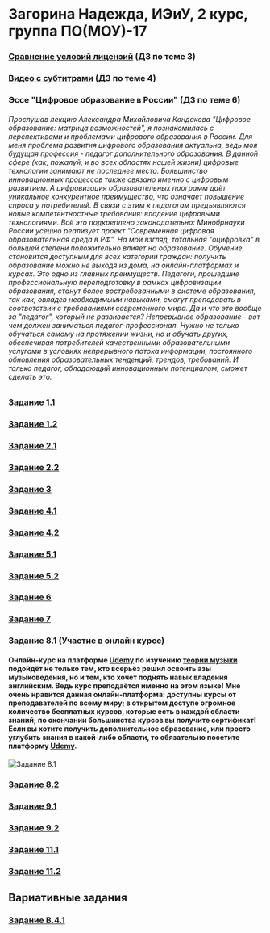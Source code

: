 # Загорина Надежда, ИЭиУ, 2 курс, группа ПО(МОУ)-17

### [Сравнение условий лицензий](https://docs.google.com/document/d/1E4y-xRbUpjV21ICYT4yRIoudZY6nKk_uzkDRzJcVg9I/edit?usp=sharing) (ДЗ по теме 3)

### [Видео с субтитрами](https://www.youtube.com/embed/SfKeZwOHkZU) (ДЗ по теме 4)
### Эссе "Цифровое образование в России" (ДЗ по теме 6)
###### Прослушав лекцию Александра Михайловича Кондакова "Цифровое образование: матрица возможностей", я познакомилась с перспективами и проблемами цифрового образования в России. Для меня проблема развития цифрового образования актуальна, ведь моя будущая профессия - педагог дополнительного образования. В данной сфере (как, пожалуй, и во всех областях нашей жизни) цифровые технологии занимают не последнее место. Большинство инновационных процессов также связано именно с цифровым развитием. А цифровизация образовательных программ даёт уникальное конкурентное преимущество, что означает повышение спроса у потребителей. В связи с этим к педагогам предъявляются новые компетентностные требования: владение цифровыми технологиями. Всё это подкреплено законодательно: Минобрнауки России усешно реализует проект "Современная цифровая образовательная среда в РФ". На мой взгляд, тотальная "оцифровка" в большей степени положительно влияет на образование. Обучение становится доступным для всех категорий граждан: получить образование можно не выходя из дома, на онлайн-платформах и курсах. Это одно из главных преимуществ. Педагоги, прошедшие профессиональную переподготовку в рамках цифровизации образования, станут более востребованными в системе образования, так как, овладев необходимыми навыками, смогут преподавать в соответствии с требованиями современного мира. Да и что это вообще за "педагог", который не развивается? Непрерывное образование - вот чем должен заниматься педагог-профессионал. Нужно не только обучаться самому на протяжении жизни, но и обучать других, обеспечивая потребителей качественными образовательными услугами в условиях непрерывного потока информации, постоянного обновления образовательных тенденций, трендов, требований. И только педагог, обладающий инновационным потенциалом, сможет сделать это.
### [Задание 1.1](https://docs.google.com/presentation/d/1TMrh6xp7t8iRphcV5FPDeApqdsqVCYkjsrCiG-zmO5E/edit?usp=sharing)
### [Задание 1.2](https://docs.google.com/document/d/1eV8qHA_YYVQapytY4ohaH0sF6YmxGI2zvs_VI2my7kk/edit?usp=sharing)

### [Задание 2.1](https://docs.google.com/document/d/1w_GfmbLdF-EEVznS0DcT1Wjy-MYaWdAvQcvJ1kc6L6c/edit?usp=sharing)

### [Задание 2.2](https://docs.google.com/document/d/1m4uorPZztKDilgYYkNeUphLn-sXQmwFZzX5Prw_vFqA/edit?usp=sharing)
### [Задание 3](https://docs.google.com/document/d/1uiq3Ob4i6dAxhEu4IdH4x7vPGeSWkREW2S7Ogt6KhfU/edit?usp=sharing)
### [Задание 4.1](https://docs.google.com/document/d/1UjDMJ-iGpajb-oTjzuoJ8UzeRf8tFNpjOTtHzeLnrbg/edit?usp=sharing)
### [Задание 4.2](https://docs.google.com/document/d/17C7x8clbspr6bef5zFfWxwnemiW1dS5rg9bl4Wogi4U/edit?usp=sharing)
### [Задание 5.1](https://docs.google.com/document/d/1P9Fca7j4UUNYK9IFfvG9dRcWnDZ_6bluldCGu-FTCek/edit?usp=sharing)
### [Задание 5.2](https://docs.google.com/presentation/d/1yZuqVZjEbV3zpOxE7RpHqEE1yfKmYu0BtfavoS_3XG0/edit?usp=sharing)
### [Задание 6](https://docs.google.com/document/d/1VvFJcs5RRs5AwP9FnlAq04snbg4gpVxXg35YZolNTqE/edit?usp=sharing)
### [Задание 7](https://docs.google.com/document/d/1bYm0L9IImEZ3nhngZMV94Mc4eXGPsNLBY7CSy9n73xk/edit?usp=sharing)
### Задание 8.1 (Участие в онлайн курсе)
#### Онлайн-курс на платформе [Udemy](https://www.udemy.com/) по изучению [теории музыки](https://www.udemy.com/music-theory-classes/) подойдёт не только тем, кто всерьёз решил освоить азы музыковедения, но и тем, кто хочет поднять навык владения английским. Ведь курс преподаётся именно на этом языке! Мне очень нравится данная онлайн-платформа: доступны курсы от преподавателей по всему миру; в открытом доступе огромное количество бесплатных курсов, которые есть в каждой области знаний; по окончании большинства курсов вы получите сертификат! Если вы хотите получить дополнительное образование, или просто углубить знания в какой-либо области, то обязательно посетите платформу [Udemy](https://www.udemy.com/).
![Задание 8.1](https://psv4.userapi.com/c848324/u155991452/docs/d8/3f47505f2495/Snimok.png?extra=wEgjAkdZv9-oxHCoQ_9fCSziaReKIfnajq1LsEyh99FpbqRCcMNvomvOu65dCFhV_BROdgfbkyWroa_uLqoiXBn67gWNXQ43HT3nOgs5E4wINOhtjQsEJZRxtta8UcxwipXx-9AegW1sxm4zLCXyyQ)
### [Задание 8.2](https://docs.google.com/document/d/1908nBZDn2SAVbdfZlLXg1OOIM1DUUdpDamMOD5EFy_E/edit?usp=sharing)
### [Задание 9.1](https://vk.com/doc155991452_483095800?hash=c61e0413a04e4a78c7&dl=1833267e6c969ee166)
### [Задание 9.2](https://docs.google.com/document/d/1Mf36pbwQonacMrwWdm4g5ocMmggGTDlJ6WonelikkvI/edit?usp=sharing)
### [Задание 11.1](https://docs.google.com/document/d/1iXivRLTlBAR1WKNoEFutu-Kzo2T3HRrlHpPyuS8A9ak/edit?usp=sharing)
### [Задание 11.2](https://docs.google.com/document/d/1Isz9i-u3jbHdmwAtGzHva77yjMp1Idloq2vv1yjqr7U/edit?usp=sharing)
## Вариативные задания
### [Задание В.4.1](https://docs.google.com/document/d/1PhzFqOQVfL4Kb02VtUFh3T2s0-s5P5KiRt_n9cIFSPQ/edit?usp=sharing)
